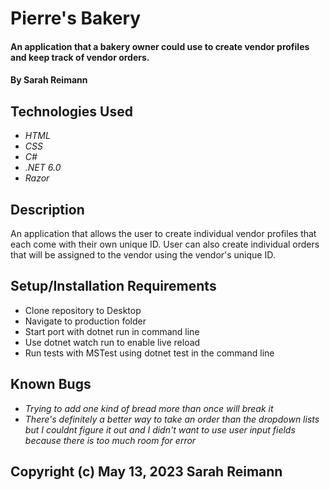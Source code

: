 # Pierre's Bakery

#### An application that a bakery owner could use to create vendor profiles and keep track of vendor orders.

#### By Sarah Reimann

## Technologies Used

* _HTML_
* _CSS_
* _C#_
* _.NET 6.0_
* _Razor_


## Description

An application that allows the user to create individual vendor profiles that each come with their own unique ID. User can also create individual orders that will be assigned to the vendor using the vendor's unique ID.

## Setup/Installation Requirements

* Clone repository to Desktop
* Navigate to production folder 
* Start port with dotnet run in command line
* Use dotnet watch run to enable live reload
* Run tests with MSTest using dotnet test in the command line


## Known Bugs

* _Trying to add one kind of bread more than once will break it_
* _There's definitely a better way to take an order than the dropdown lists but I couldnt figure it out and I didn't want to use user input fields because there is too much room for error_

## Copyright (c) May 13, 2023 Sarah Reimann